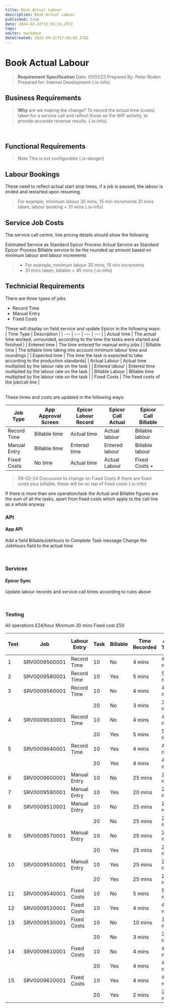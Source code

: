 ```yaml
---
title: Book Actual Labour
description: Book Actual Labour
published: true
date: 2024-02-22T13:56:33.297Z
tags: 
editor: markdown
dateCreated: 2023-09-21T17:56:05.378Z
---
```


# Book Actual Labour

> **Requirement Specification**
> Date: 01/01/23
> Prepared By: Peter Roden
> Prepared for: Internal Development
{.is-info}

## Business Requirements

> **Why** are we making the change?
> To record the actual time (costs) taken for a service call and reflect those on the WIP activity, to provide accurate revenue results.
{.is-info}

<br/>

## Functional Requirements

> Note
> This is not configurable
{.is-danger}

## Labour Bookings
These need to reflect actual start stop times, if a job is paused, the labour is ended and restarted upon resuming.
> For example, minimum labour 30 mins, 15 min increments
> 31 mins taken, labour booking = 31 mins
{.is-info}


## Service Job Costs

The service call centre, line pricing details should show the following

Estimated Service as Standard Epicor Process
Actual Service as Standard Epicor Process
Billable service to be the rounded up amount based on minimum labour and labour increments

> - For example, minimum labour 30 mins, 15 min increments
> - 31 mins taken, billable = 45 mins
{.is-info}



## Technicial Requirements

There are three types of jobs

- Record Time
- Manual Entry
- Fixed Costs

These will display on field service and update Epicor in the following ways:
<br/>
| Time Type | Description |
| --- | --- | --- | --- |
| Actual time | The actual time worked, unrounded, according to the time the tasks were started and finished |
| Entered time | The time entered for manual entry jobs |
| Billable time | The billable time taking into account minimum labour time and roundings |
| Expected time | The time the task is expected to take according to the production standards|
| Actual Labour | Actual time multiplied by the labour rate on the task |
| Entered labour | Entered  time multiplied by the labour rate on the task |
| Billable Labour | Billable time multiplied by the labour rate on the task |
| Fixed Costs | The fixed costs of the job/call line |

<br/>
These times and costs are updated in the following ways:
<br/>

| Job Type | App Approval Screen | Epicor Labour Record | Epicor Call Actual | Epicor Call Billable |
| --- | --- | --- | --- | --- |
| Record Time | Billable time | Actual time | Actual labour | Billable labour |
| Manual Entry | Billable time | Entered time | Entered labour | Billable labour |
| Fixed Costs | No  time | Actual time | Actual Labour | Fixed Costs +  |

> 09-02-24 
Discussion to change on Fixed Costs
If there are fixed costs plus billable, these will be on top of fixed costs
{.is-info}


If there is more than one operation/task the Actual and Billable figures are the sum of all the tasks, apart from fixed costs which apply to the call line as a whole anyway

### API

#### App API

Add a field BillableJobHours to Complete Task message
Change the JobHours field to the actual time

<br/>

### Services

#### Epicor Sync

Update labour records and service call times according to rules above

<br/>

### Testing

All operations £24/hour
Minimum 30 mins
Fixed cost £50

| Test | Job | Labour Entry | Task | Billable | Time Recorded | App Time | App Cost | App Fixed Cost | Epicor Labour | Epicor Call Actual | Epicor Call Billable | Pass | 
| --- | --- | --- | --- | --- | --- | --- | --- | --- | --- | --- | --- | --- | 
| 1 | SRV0009500001 | Record Time | 10 | No | 4 mins | 4 mins | £0.00 | £0.00 | 4 mins | £1.60 | £0.00 | ✓ | 
| 2 | SRV0009580001 | Record Time | 10 | Yes | 5 mins | 5 mins | £12.00 | £0.00 | 5 mins | £2.00 | £12.00 | ✓ | 
| 3 | SRV0009560001 | Record Time | 10 | No | 4 mins | 4 mins | £0.00 | £0.00 | 4 mins | £2.80 | £0.00 | ✓ | 
|  |  |  | 20 | No | 3 mins | 3 mins |  |  | 3 mins |  |  |  | 
| 4 | SRV0009630001 | Record Time | 10 | No | 4 mins | 4 mins | £12.00 | £0.00 | 4 mins | £3.60 | £12.00 | ✓ | 
|  |  |  | 20 | Yes | 5 mins | 5 mins |  |  | 5 mins |  |  |  | 
| 5 | SRV0009640001 | Record Time | 10 | Yes | 4 mins | 4 mins | £24.00 | £0.00 | 4 mins | £3.20 | £24.00 | ✓ | 
|  |  |  | 20 | Yes | 4 mins | 4 mins |  |  | 4 mins |  |  |  | 
| 6 | SRV0009600001 | Manual Entry | 10 | No | 25 mins | 25 mins | £0.00 | £0.00 | 25 mins | £10 | £0.00 | ✓ | 
| 7 | SRV0009590001 | Manual Entry | 10 | Yes | 20 mins | 20 mins | £12.00 | £0.00 | 20 mins | £8 | £12.00 | ✓ | 
| 8 | SRV0009510001 | Manual Entry | 10 | No | 25 mins | 25 mins | £0.00 | £0.00 | 25 mins | £20 | £0.00 | ✓ | 
|  |  |  | 20 | No | 25 mins | 25 mins |  |  | 25 mins |  |  |  | 
| 9 | SRV0009570001 | Manual Entry | 10 | No | 25 mins | 25 mins | £12.00 | £0.00 | 25 mins | £20 | £12.00 | ✓ | 
|  |  |  | 20 | Yes | 25 mins | 25 mins |  |  | 25 mins |  |  |  | 
| 10 | SRV0009550001 | Manual Entry | 10 | Yes | 25 mins | 25 mins | £24.00 | £0.00 | 25 mins | £20 | £24.00 | ✓ | 
|  |  |  | 20 | Yes | 25 mins | 25 mins |  |  | 25 mins |  |  |  | 
| 11 | SRV0009540001 | Fixed Costs | 10 | No | 5 mins | 5 mins | £0.00 | £50.00 | 5 mins | £2 | £50.00 | ✓ | 
| 12 | SRV0009520001 | Fixed Costs | 10 | Yes | 4 mins | 4 mins | £12.00 | £50.00 | 4 mins | £1.60 | £68.00 | ✓ | 
| 13 | SRV0009530001 | Fixed Costs | 10 | No | 10 mins | 10 mins | £0.00 | £50.00 | 10 mins | £5.20 | £50.00 | ✓ | 
|  |  |  | 20 | No | 3 mins | 3 mins |  |  | 3 mins |  |  |  | 
| 14 | SRV0009610001 | Fixed Costs | 10 | No | 4 mins | 4 mins | £12.00 | £50.00 | 4 mins | £3.20 | £62.00 | ✓ | 
|  |  |  | 20 | Yes | 4 mins | 4 mins |  |  | 4 mins |  |  |  | 
| 15 | SRV0009620001 | Fixed Costs | 10 | Yes | 4 mins | 4 mins | £24.00 | £50.00 | 4 mins | £2.40 | £74.00 | ✓ | 
|  |  |  | 20 | Yes | 2 mins | 2 mins |  |  | 2 mins |  |  |  | 